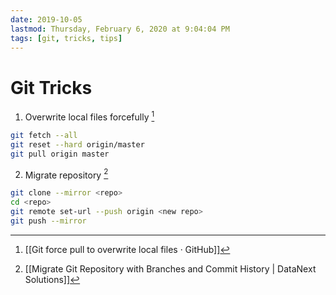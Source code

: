 ```yaml
---
date: 2019-10-05
lastmod: Thursday, February 6, 2020 at 9:04:04 PM
tags: [git, tricks, tips]
---
```

# Git Tricks

1. Overwrite local files forcefully [^E010847D8D04]

```bash
git fetch --all
git reset --hard origin/master
git pull origin master
```

2. Migrate repository [^342A79E97D91]

```bash
git clone --mirror <repo>
cd <repo>
git remote set-url --push origin <new repo>
git push --mirror
```


[^342A79E97D91]: [[Migrate Git Repository with Branches and Commit History | DataNext Solutions]]

[^E010847D8D04]: [[Git force pull to overwrite local files · GitHub]]
